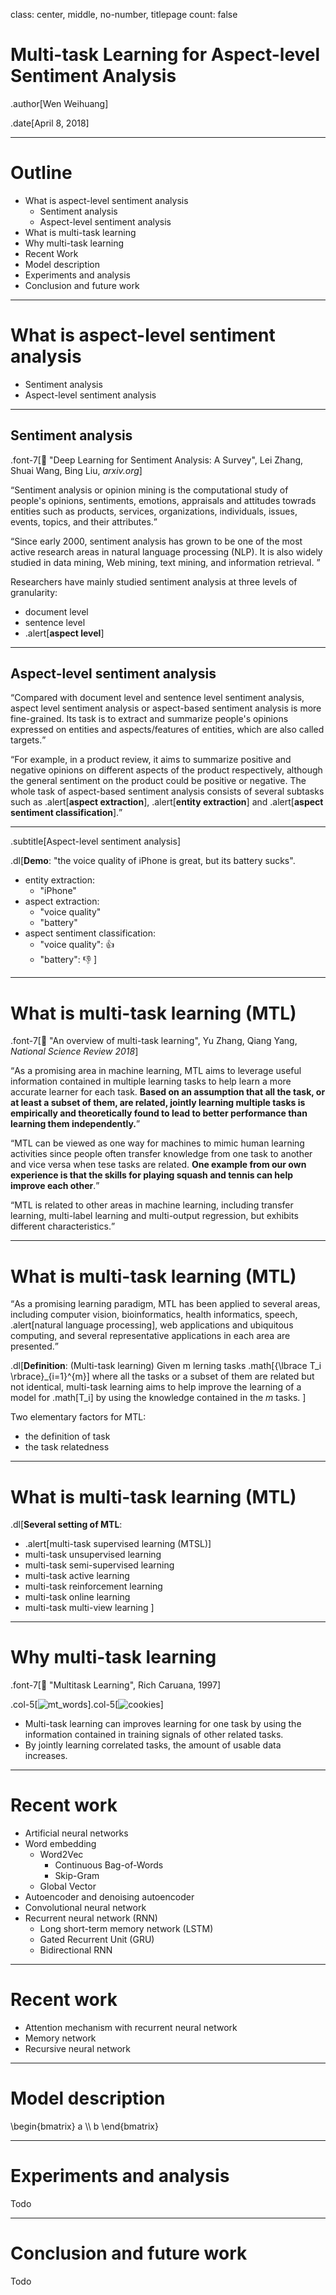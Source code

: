 class: center, middle, no-number, titlepage
count: false



# Multi-task Learning for Aspect-level Sentiment Analysis

.author[Wen Weihuang]

.date[April 8, 2018]

---

# Outline

- What is aspect-level sentiment analysis
    - Sentiment analysis
    - Aspect-level sentiment analysis
- What is multi-task learning
- Why multi-task learning
- Recent Work
- Model description
- Experiments and analysis
- Conclusion and future work

---

# What is aspect-level sentiment analysis

- Sentiment analysis
- Aspect-level sentiment analysis

---

## Sentiment analysis

.font-7[📄 "Deep Learning for Sentiment Analysis: A Survey", Lei Zhang, Shuai Wang, Bing Liu, *arxiv.org*]

<q>Sentiment analysis or opinion mining is the computational study of people's opinions, sentiments, emotions, appraisals and attitudes towrads entities such as products, services, organizations, individuals, issues, events, topics, and their attributes.</q>

<q>Since early 2000, sentiment analysis has grown to be one of the most active research areas in natural language processing (NLP). It is also widely studied in data mining, Web mining, text mining, and information retrieval. </q>

Researchers have mainly studied sentiment analysis at three levels of granularity:
- document level
- sentence level
- .alert[**aspect level**]

---

## Aspect-level sentiment analysis

<q>Compared with document level and sentence level sentiment analysis, aspect level sentiment analysis or aspect-based sentiment analysis is more fine-grained. Its task is to extract and summarize people's opinions expressed on entities and aspects/features of entities, which are also called targets.</q>

<q>For example, in a product review, it aims to summarize positive and negative opinions on different aspects of the product respectively, although the general sentiment on the product could be positive or negative. The whole task of aspect-based sentiment analysis consists of several subtasks such as .alert[**aspect extraction**], .alert[**entity extraction**] and .alert[**aspect sentiment classification**].</q>

---
.subtitle[Aspect-level sentiment analysis]

.dl[**Demo**: "the voice quality of iPhone is great, but its battery sucks".

- entity extraction:
    -  "iPhone"
- aspect extraction:
    -  "voice quality"
    -  "battery"
- aspect sentiment classification: 
    - "voice quality": 👍
    - "battery": 👎
]

---

# What is multi-task learning (MTL)

.font-7[📄 "An overview of multi-task learning", Yu Zhang, Qiang Yang, *National Science Review 2018*]

<q>As a promising area in machine learning, MTL aims to leverage useful information contained in multiple learning tasks to help learn a more accurate learner for each task. **Based on an assumption that all the task, or at least a subset of them, are related, jointly learning multiple tasks is empirically and theoretically found to lead to better performance than learning them independently.**</q>

<q>MTL can be viewed as one way for machines to mimic human learning activities since people often transfer knowledge from one task to another and vice versa when tese tasks are related. **One example from our own experience is that the skills for playing squash and tennis can help improve each other**.</q>

<q>MTL is related to other areas in machine learning, including transfer learning, multi-label learning and multi-output regression, but exhibits different characteristics.</q>

---

# What is multi-task learning (MTL)

<q>As a promising learning paradigm, MTL has been applied to several areas, including computer vision, bioinformatics, health informatics, speech, .alert[natural language processing], web applications and ubiquitous computing, and several representative applications in each area are presented.</q>

.dl[**Definition**: (Multi-task learning) Given m lerning tasks .math[{\lbrace T_i \rbrace}_{i=1}^{m}] where all the tasks or a subset of them are related but not identical, multi-task learning aims to help improve the learning of a model for .math[T_i] by using the knowledge contained in the *m* tasks.
]

Two elementary factors for MTL:
- the definition of task
- the task relatedness

---

# What is multi-task learning (MTL)

.dl[**Several setting of MTL**:
- .alert[multi-task supervised learning (MTSL)]
- multi-task unsupervised learning
- multi-task semi-supervised learning
- multi-task active learning
- multi-task reinforcement learning
- multi-task online learning
- multi-task multi-view learning
]



---

# Why multi-task learning

.font-7[📄 "Multitask Learning", Rich Caruana, 1997]

.col-5[![mt_words](imgs/mt_words.png)].col-5[![cookies](imgs/cookies.jpg)]

- Multi-task learning can improves learning for one task by using the information contained in training signals of other related tasks.
- By jointly learning correlated tasks, the amount of usable data increases.
---

# Recent work

- Artificial neural networks
- Word embedding
    - Word2Vec
        - Continuous Bag-of-Words
        - Skip-Gram
    - Global Vector
- Autoencoder and denoising autoencoder
- Convolutional neural network
- Recurrent neural network (RNN)
    - Long short-term memory network (LSTM)
    - Gated Recurrent Unit (GRU)
    - Bidirectional RNN


---

# Recent work

- Attention mechanism with recurrent neural network
- Memory network
- Recursive neural network

---

# Model description

<div class="math">
\begin{bmatrix}
a  \\
b
\end{bmatrix}
</div>


---

# Experiments and analysis

Todo

---

# Conclusion and future work

Todo
